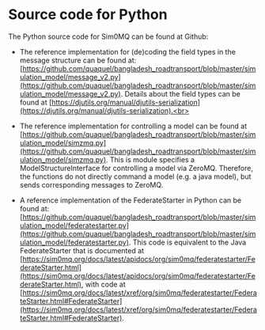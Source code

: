 # Source code for Python

The Python source code for Sim0MQ can be found at Github: 

* The reference implementation for (de)coding the field types in the message structure can be found at: [https://github.com/quaquel/bangladesh_roadtransport/blob/master/simulation_model/message_v2.py](https://github.com/quaquel/bangladesh_roadtransport/blob/master/simulation_model/message_v2.py). Details about the field types can be found at [https://djutils.org/manual/djutils-serialization](https://djutils.org/manual/djutils-serialization).<br>

* The reference implementation for controlling a model can be found at [https://github.com/quaquel/bangladesh_roadtransport/blob/master/simulation_model/simzmq.py](https://github.com/quaquel/bangladesh_roadtransport/blob/master/simulation_model/simzmq.py). This is module specifies a ModelStructureInterface for controlling a model via ZeroMQ. Therefore, the functions do not directly command a model (e.g. a java model), but sends corresponding messages to ZeroMQ.<br>

* A reference implementation of the FederateStarter in Python can be found at: [https://github.com/quaquel/bangladesh_roadtransport/blob/master/simulation_model/federatestarter.py](https://github.com/quaquel/bangladesh_roadtransport/blob/master/simulation_model/federatestarter.py). This code is equivalent to the Java FederateStarter that is documented at [https://sim0mq.org/docs/latest/apidocs/org/sim0mq/federatestarter/FederateStarter.html](https://sim0mq.org/docs/latest/apidocs/org/sim0mq/federatestarter/FederateStarter.html), with code at [https://sim0mq.org/docs/latest/xref/org/sim0mq/federatestarter/FederateStarter.html#FederateStarter](https://sim0mq.org/docs/latest/xref/org/sim0mq/federatestarter/FederateStarter.html#FederateStarter).